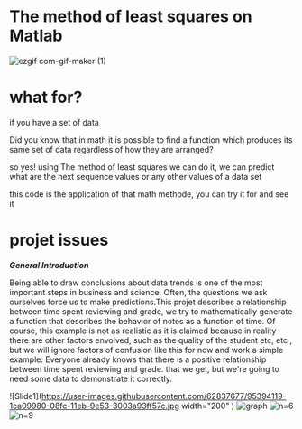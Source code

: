 #  The method of least squares on Matlab

![ezgif com-gif-maker (1)](https://user-images.githubusercontent.com/62837677/95142358-cbfe3480-0773-11eb-99e2-74981b243662.gif)

# what for?
if you have a set of data

Did you know that in math it is possible to find a function
which produces its same set of data regardless of how they are arranged?

so yes! using The method of least squares we can do it, we can predict what are the next sequence values or any other values
of a data set

this code is the application of that math methode, you can try it for and see it 

# projet issues 

***General Introduction***

Being able to draw conclusions about data trends is one of the most important steps in business and science.
Often, the questions we ask ourselves force us to make predictions.This projet describes a
relationship between time spent reviewing and grade, we try to mathematically generate a function that describes the behavior
of notes as a function of time. Of course, this example is not as realistic as it is claimed because in reality
there are other factors envolved, such as the quality of the student etc, etc , but we will ignore factors of
confusion like this for now and work a simple example.
Everyone already knows that there is a positive relationship between time spent reviewing and grade.
that we get, but we're going to need some data to demonstrate it correctly.

![Slide1](https://user-images.githubusercontent.com/62837677/95394119-1ca09980-08fc-11eb-9e53-3003a93ff57c.jpg width="200" )
![graph](https://user-images.githubusercontent.com/62837677/95394483-e9aad580-08fc-11eb-8744-56372e34c74a.png)
![n=6](https://user-images.githubusercontent.com/62837677/95394727-5f16a600-08fd-11eb-984a-bf8701e185b4.png)
   ![n=9](https://user-images.githubusercontent.com/62837677/95394733-62119680-08fd-11eb-860b-631fc4548988.png)


